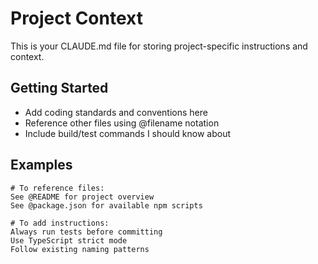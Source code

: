# Project Context

This is your CLAUDE.md file for storing project-specific instructions and context.

## Getting Started
- Add coding standards and conventions here
- Reference other files using @filename notation
- Include build/test commands I should know about

## Examples
```
# To reference files:
See @README for project overview
See @package.json for available npm scripts

# To add instructions:
Always run tests before committing
Use TypeScript strict mode
Follow existing naming patterns
```